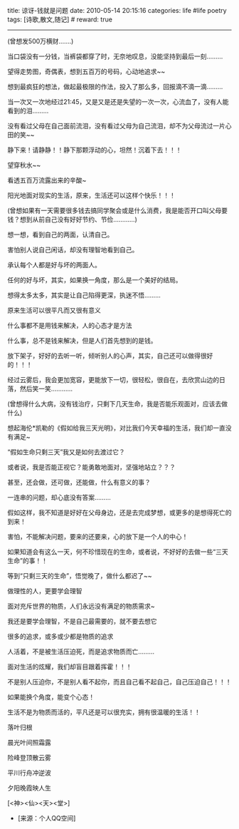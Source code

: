 title: 谅讶-钱就是问题 
date: 2010-05-14 20:15:16
categories: life #life poetry
tags: [诗歌,散文,随记]  # <!--more-->
reward: true

---

(曾想发500万横财.......)

当口袋没有一分钱，当裤袋都穿了时，无奈地叹息，没能坚持到最后一刻………

望得走势图，奇偶表，想到五百万的号码，心动地追求~~

想到最疯狂的想法，做起最极限的作法，投入了那么多，回报滴不滴一滴………

当一次又一次地经过21:45，又是又是还是失望的一次一次，心流血了，没有人能看到的泪………

没有看过父母在自己面前流泪，没有看过父母为自己流泪，却不为父母流过一片心田的笑~~

静下来！请静静！！静下那颗浮动的心，坦然！沉着下去！！！

望穿秋水~~

看透五百万流露出来的辛酸~

阳光地面对现实的生活，原来，生活还可以这样个快乐！！！

<!--more-->


(曾想如果有一天需要很多钱去搞同学聚会或是什么消费，我是能否开口叫父母要钱？想到从前自己没有好好节约、节俭…………)

想一想，看到自己的两面，认清自己。

害怕别人说自己闲话，却没有理智地看到自己。

承认每个人都是好与坏的两面人。

任何的好与坏，其实，如果换一角度，那么是一个美好的结局。

想得太多太多，其实是让自己陷得更深，执迷不悟………

原来生活可以很平凡而又很有意义

什么事都不是用钱来解决，人的心态才是方法

什么事，总不是钱来解决，但是人们首先想到的是钱。

放下架子，好好的去听一听，倾听别人的心声，其实，自己还可以做得很好的！！！

经过云雾后，我会更加宽容，更能放下一切，很轻松，很自在，去欣赏山边的日落，然后笑一笑…………







(曾想得什么大病，没有钱治疗，只剩下几天生命，我是否能乐观面对，应该去做什么)

想起海伦*凯勒的《假如给我三天光明》，对比我们今天幸福的生活，我们却一直没有满足~

“假如生命只剩三天”我又是如何去渡过它？

或者说，我是否能正视它？能勇敢地面对，坚强地站立？？？

甚至，还会做，还可做，还能做，什么有意义的事？

一连串的问题，却心底没有答案………



假如这样，我不知道是好好在父母身边，还是去完成梦想，或更多的是想得死亡的到来！

害怕，不能解决问题，要来的还要来，心的放下是一个人的中心！

如果知道会有这么一天，何不珍惜现在的生命，或者说，不好好的去做一些“三天生命”的事！！

等到“只剩三天的生命”，悟觉晚了，做什么都迟了~~







做理性的人，更要学会理智

面对充斥世界的物质，人们永远没有满足的物质需求~

我还是要学会理智，不是自己最需要的，就不要去想它

很多的追求，或多或少都是物质的追求

人活着，不是被生活压迫死，而是追求物质而亡………



面对生活的炫耀，我们却盲目跟着挥霍！！！

不是别人压迫你，不是别人看不起你，而且自己看不起自己，自己压迫自己！！！

如果能换个角度，能变个心态！

生活不是为物质而活的，平凡还是可以很充实，拥有很温暖的生活！！





落叶归根

晨光叶间照霜露

险峰登顶散云雾

平川行舟冲逆波

夕阳晚霞映人生



[<神><仙><天><堂>]


- [来源：个人QQ空间]
